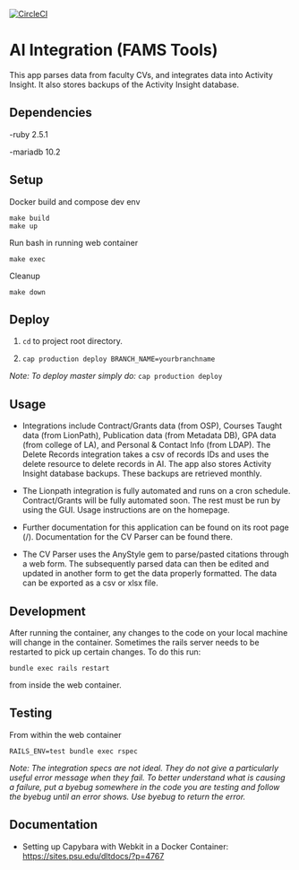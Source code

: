 [![CircleCI](https://circleci.com/gh/psu-stewardship/ai_integration.svg?style=svg&circle-token=5c9a5398c9ab15e080b43393e0b3a04c96eff031)](https://circleci.com/gh/psu-stewardship/ai_integration)

# AI Integration (FAMS Tools)

This app parses data from faculty CVs, and integrates data into Activity Insight.  It also stores backups of the Activity Insight database.


## Dependencies

  -ruby 2.5.1

  -mariadb 10.2

## Setup

  Docker build and compose dev env
  
    make build
    make up
    
  Run bash in running web container
  
  `make exec`
  
  Cleanup
  
  `make down`
  
## Deploy

  1. `cd` to project root directory.

  2. `cap production deploy BRANCH_NAME=yourbranchname`

  *Note: To deploy master simply do:* `cap production deploy`

## Usage

  * Integrations include Contract/Grants data (from OSP), Courses Taught data (from LionPath), Publication data (from Metadata DB), GPA data (from college of LA), and Personal & Contact Info (from LDAP).  The Delete Records integration takes a csv of records IDs and uses the delete resource to delete records in AI.  The app also stores Activity Insight database backups.  These backups are retrieved monthly.
  
  * The Lionpath integration is fully automated and runs on a cron schedule.  Contract/Grants will be fully automated soon.  The rest must be run by using the GUI.  Usage instructions are on the homepage.
  
  * Further documentation for this application can be found on its root page (/).  Documentation for the CV Parser can be found there.
  
  * The CV Parser uses the AnyStyle gem to parse/pasted citations through a web form.  The subsequently parsed data can then be edited and updated in another form to get the data properly formatted.  The data can be exported as a csv or xlsx file.
  
## Development

  After running the container, any changes to the code on your local machine will change in the container.  Sometimes the rails server needs to be restarted to pick up certain changes.  To do this run:
  
  `bundle exec rails restart`
  
  from inside the web container.
  
## Testing
  
  From within the web container
  
  `RAILS_ENV=test bundle exec rspec`
  
  *Note: The integration specs are not ideal.  They do not give a particularly useful error message when they fail.  To better understand what is causing a failure, put a byebug somewhere in the code you are testing and follow the byebug until an error shows.  Use byebug to return the error.*

## Documentation

* Setting up Capybara with Webkit in a Docker Container: https://sites.psu.edu/dltdocs/?p=4767


